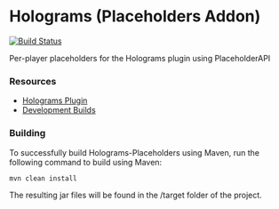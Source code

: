 # Holograms (Placeholders Addon)
[![Build Status](http://ci.sainttx.com/buildStatus/icon?job=Holograms-Placeholders)](http://ci.sainttx.com/job/Holograms-Placeholders/)

Per-player placeholders for the Holograms plugin using PlaceholderAPI

### Resources

* [Holograms Plugin](https://github.com/sainttx/Holograms)
* [Development Builds](http://ci.sainttx.com/job/Holograms-Placeholders/)

### Building

To successfully build Holograms-Placeholders using Maven, run the following command to build using Maven:
```
mvn clean install
```
The resulting jar files will be found in the /target folder of the project.

